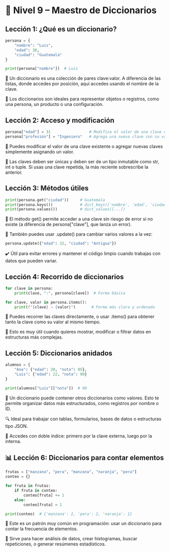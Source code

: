 # 📖 Nivel 9 – Maestro de Diccionarios

## Lección 1: ¿Qué es un diccionario?

```python
persona = {
    "nombre": "Luis",
    "edad": 30,
    "ciudad": "Guatemala"
}

print(persona["nombre"])  # Luis
```
📌 Un diccionario es una colección de pares clave:valor. A diferencia de las listas, donde accedes por posición, aquí accedes usando el nombre de la clave.

🧠 Los diccionarios son ideales para representar objetos o registros, como una persona, un producto o una configuración.

## Lección 2: Acceso y modificación

```python
persona["edad"] = 31                 # Modifica el valor de una clave existente
persona["profesión"] = "Ingeniero"   # Agrega una nueva clave con su valor
```
📌 Puedes modificar el valor de una clave existente o agregar nuevas claves simplemente asignando un valor.

🧠 Las claves deben ser únicas y deben ser de un tipo inmutable como str, int o tuple. Si usas una clave repetida, la más reciente sobrescribe la anterior.

## Lección 3: Métodos útiles

```python
print(persona.get("ciudad"))     # Guatemala
print(persona.keys())            # dict_keys(['nombre', 'edad', 'ciudad', 'profesión'])
print(persona.values())          # dict_values([...])
```
📌 El método get() permite acceder a una clave sin riesgo de error si no existe (a diferencia de persona["clave"], que lanza un error).

🧠 También puedes usar .update() para cambiar varios valores a la vez:

```python
persona.update({"edad": 32, "ciudad": "Antigua"})
```
✔️ Útil para evitar errores y mantener el código limpio cuando trabajas con datos que pueden variar.

## Lección 4: Recorrido de diccionarios

```python
for clave in persona:
    print(clave, ":", persona[clave])  # Forma básica

for clave, valor in persona.items():
    print(f"{clave} → {valor}")       # Forma más clara y ordenada
```
📌 Puedes recorrer las claves directamente, o usar .items() para obtener tanto la clave como su valor al mismo tiempo.

🧠 Esto es muy útil cuando quieres mostrar, modificar o filtrar datos en estructuras más complejas.

## Lección 5: Diccionarios anidados

```python
alumnos = {
    "Ana": {"edad": 20, "nota": 85},
    "Luis": {"edad": 22, "nota": 90}
}

print(alumnos["Luis"]["nota"])  # 90
```
📌 Un diccionario puede contener otros diccionarios como valores. Esto te permite organizar datos más estructurados, como registros por nombre o ID.

🔍 Ideal para trabajar con tablas, formularios, bases de datos o estructuras tipo JSON.

🧠 Accedes con doble índice: primero por la clave externa, luego por la interna.

## 📊 Lección 6: Diccionarios para contar elementos

```python
frutas = ["manzana", "pera", "manzana", "naranja", "pera"]
conteo = {}

for fruta in frutas:
    if fruta in conteo:
        conteo[fruta] += 1
    else:
        conteo[fruta] = 1

print(conteo)  # {'manzana': 2, 'pera': 2, 'naranja': 1}
```
📌 Este es un patrón muy común en programación: usar un diccionario para contar la frecuencia de elementos.

🧠 Sirve para hacer análisis de datos, crear histogramas, buscar repeticiones, o generar resúmenes estadísticos.
